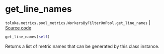 # get_line_names
`toloka.metrics.pool_metrics.WorkersByFilterOnPool.get_line_names` | [Source code](https://github.com/Toloka/toloka-kit/blob/v1.2.2/src/metrics/pool_metrics.py#L425)

```python
get_line_names(self)
```

Returns a list of metric names that can be generated by this class instance.

